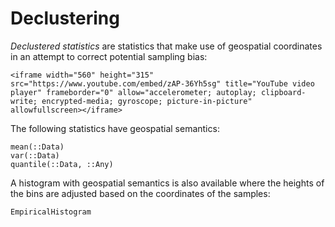 # Declustering

*Declustered statistics* are statistics that make use of geospatial
coordinates in an attempt to correct potential sampling bias:

```@raw html
<iframe width="560" height="315" src="https://www.youtube.com/embed/zAP-36Yh5sg" title="YouTube video player" frameborder="0" allow="accelerometer; autoplay; clipboard-write; encrypted-media; gyroscope; picture-in-picture" allowfullscreen></iframe>
```

The following statistics have geospatial semantics:

```@docs
mean(::Data)
var(::Data)
quantile(::Data, ::Any)
```

A histogram with geospatial semantics is also available where the heights
of the bins are adjusted based on the coordinates of the samples:

```@docs
EmpiricalHistogram
```